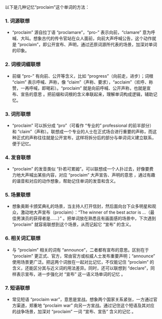 以下是几种记忆“proclaim”这个单词的方法：

### 1. 词源联想
 - “proclaim” 源自拉丁语 “proclamare”，“pro-” 表示向前，“clamare” 意为呼喊、大叫。想象古代的传令官站在众人面前，向前大声呼喊公告，这个动作就是 “proclaim”，即公开宣布、声明，通过还原词源所代表的场景，加深对单词的印象。

### 2. 词根词缀联想
 - 前缀 “pro-” 有向前、公开等含义，比如 “progress”（向前走，进步）；词根 “claim” 表示呼喊、声称，像 “claim”（声称、要求），“acclaim”（欢呼、称赞，一再呼喊，即喝彩）。“proclaim” 就是向前呼喊、公开声称，也就是宣布、宣告的意思 。把前缀和词根的含义串联起来，理解单词构成逻辑，辅助记忆。

### 3. 词形联想
 - “proclaim” 可以拆分成 “pro”（可看作 “专业的” professional 的前半部分）和 “claim”（声称）。联想成一个专业的人士在正式场合进行重要的声称，而这种正式的声称往往就是公开宣布，这样将拆分后的部分与单词词义建立联系，便于记忆。

### 4. 发音联想
 - “proclaim” 的发音类似 “扑若可累姆”。可以联想成一个人扑过去，好像要费力地大声喊出某些内容，对应 “proclaim” 大声宣告、声明的意思 ，通过有趣的谐音和对应的动作想象，帮助记住单词的发音和含义。

### 5. 场景联想
 - 想象奥斯卡颁奖典礼的场景，当主持人打开信封，然后面向台下众多明星和观众，激动地大声宣布（proclaim）：“The winner of the best actor is …（最佳男演员的获得者是……）” 。把单词放在熟悉且有画面感的场景中，下次遇到 “proclaim” 就容易联想到这个场景，从而记起它 “宣布” 的含义。

### 6. 相关词汇联想
 - 与 “proclaim” 相关的词有 “announce”，二者都有宣布的意思。区别在于 “proclaim” 更正式、官方，常由官方或权威人士发布重要声明；“announce” 使用场景更广泛。把这两个词放在一起对比记忆，不仅能记住 “proclaim” 的含义，还能区分其与近义词的用法差异。同时，还可以联想到 “declare”，同样表示宣布，进一步强化对 “宣布” 这一语义场单词的记忆 。

### 7. 短语联想
 - 常见短语 “proclaim war”，意思是宣战。想象两个国家关系紧张，一方通过官方渠道，郑重地 “proclaim war” 向另一方宣战。通过记住这个短语及其对应的战争场景，加深对 “proclaim” 一词 “宣布、宣告” 含义的记忆 。 